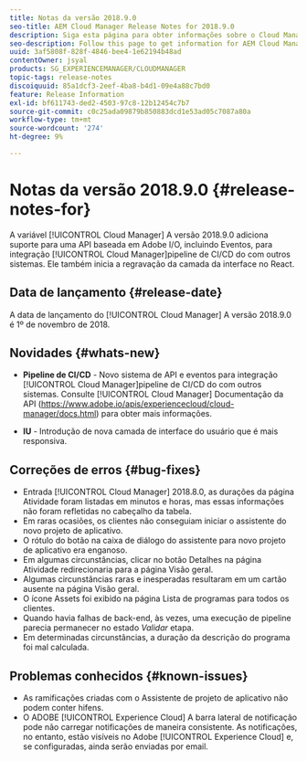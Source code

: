 ```yaml
---
title: Notas da versão 2018.9.0
seo-title: AEM Cloud Manager Release Notes for 2018.9.0
description: Siga esta página para obter informações sobre o Cloud Manager Versão 2018.9.0.
seo-description: Follow this page to get information for AEM Cloud Manager Release 2018.9.0.
uuid: 3af5808f-828f-4846-bee4-1e62194b48ad
contentOwner: jsyal
products: SG_EXPERIENCEMANAGER/CLOUDMANAGER
topic-tags: release-notes
discoiquuid: 85a1dcf3-2eef-4ba8-b4d1-09e4a88c7bd0
feature: Release Information
exl-id: bf611743-ded2-4503-97c8-12b12454c7b7
source-git-commit: c0c25ada09879b850883dcd1e53ad05c7087a80a
workflow-type: tm+mt
source-wordcount: '274'
ht-degree: 9%

---
```


# Notas da versão 2018.9.0 {#release-notes-for}

A variável [!UICONTROL Cloud Manager] A versão 2018.9.0 adiciona suporte para uma API baseada em Adobe I/O, incluindo Eventos, para integração [!UICONTROL Cloud Manager]pipeline de CI/CD do com outros sistemas. Ele também inicia a regravação da camada da interface no React.

## Data de lançamento {#release-date}

A data de lançamento do [!UICONTROL Cloud Manager] A versão 2018.9.0 é 1º de novembro de 2018.

## Novidades {#whats-new}

* **Pipeline de CI/CD** - Novo sistema de API e eventos para integração [!UICONTROL Cloud Manager]pipeline de CI/CD do com outros sistemas. Consulte [!UICONTROL Cloud Manager] Documentação da API (https://www.adobe.io/apis/experiencecloud/cloud-manager/docs.html) para obter mais informações.

* **IU** - Introdução de nova camada de interface do usuário que é mais responsiva.

## Correções de erros {#bug-fixes}

* Entrada [!UICONTROL Cloud Manager] 2018.8.0, as durações da página Atividade foram listadas em minutos e horas, mas essas informações não foram refletidas no cabeçalho da tabela.
* Em raras ocasiões, os clientes não conseguiam iniciar o assistente do novo projeto de aplicativo.
* O rótulo do botão na caixa de diálogo do assistente para novo projeto de aplicativo era enganoso.
* Em algumas circunstâncias, clicar no botão Detalhes na página Atividade redirecionaria para a página Visão geral.
* Algumas circunstâncias raras e inesperadas resultaram em um cartão ausente na página Visão geral.
* O ícone Assets foi exibido na página Lista de programas para todos os clientes.
* Quando havia falhas de back-end, às vezes, uma execução de pipeline parecia permanecer no estado *Validar* etapa.
* Em determinadas circunstâncias, a duração da descrição do programa foi mal calculada.

## Problemas conhecidos {#known-issues}

* As ramificações criadas com o Assistente de projeto de aplicativo não podem conter hifens.
* O ADOBE [!UICONTROL Experience Cloud] A barra lateral de notificação pode não carregar notificações de maneira consistente. As notificações, no entanto, estão visíveis no Adobe [!UICONTROL Experience Cloud] e, se configuradas, ainda serão enviadas por email.
